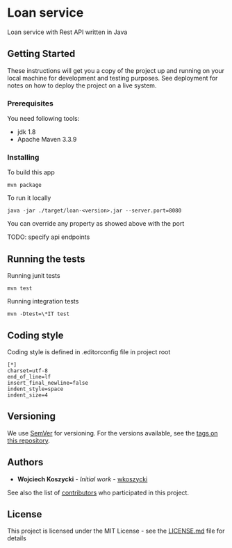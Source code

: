 # Loan service 

Loan service with Rest API written in Java

## Getting Started

These instructions will get you a copy of the project up and running on your local machine for development and testing purposes. See deployment for notes on how to deploy the project on a live system.

### Prerequisites

You need following tools:
 - jdk 1.8 
 - Apache Maven 3.3.9

### Installing

To build this app

```
mvn package
```

To run it locally
```
java -jar ./target/loan-<version>.jar --server.port=8080
```
You can override any property as showed above  with the port

TODO: specify api endpoints

## Running the tests

Running junit tests
```
mvn test
```

Running integration tests

```
mvn -Dtest=\*IT test
```
## Coding style

Coding style is defined in .editorconfig file in  project root

```
[*]
charset=utf-8
end_of_line=lf
insert_final_newline=false
indent_style=space
indent_size=4
```

## Versioning

We use [SemVer](http://semver.org/) for versioning. For the versions available, see the [tags on this repository](https://github.com/wkoszycki/loan/tags). 

## Authors

* **Wojciech Koszycki** - *Initial work* - [wkoszycki](https://github.com/wkoszycki)

See also the list of [contributors](https://github.com/wkoszycki/loan/contributors) who participated in this project.

## License

This project is licensed under the MIT License - see the [LICENSE.md](LICENSE.md) file for details
